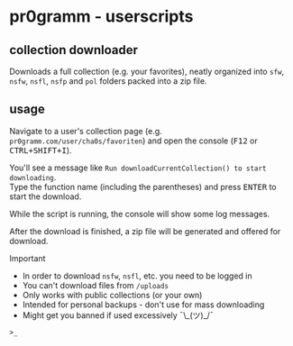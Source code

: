 # pr0gramm - userscripts

## collection downloader

Downloads a full collection (e.g. your favorites), neatly organized into `sfw`, `nsfw`, `nsfl`, `nsfp` and `pol`  folders packed into a zip file.  

## usage

Navigate to a user's collection page (e.g. `pr0gramm.com/user/cha0s/favoriten`) and open the console (<kbd>F12</kbd> or <kbd>CTRL+SHIFT+I</kbd>).

You'll see a message like `Run downloadCurrentCollection() to start downloading`.  
Type the function name (including the parentheses) and press <kbd>ENTER</kbd> to start the download.

While the script is running, the console will show some log messages.

After the download is finished, a zip file will be generated and offered for download.

> [!IMPORTANT]
> - In order to download `nsfw`, `nsfl`, etc. you need to be logged in
> - You can't download files from `/uploads`
> - Only works with public collections (or your own)
> - Intended for personal backups - don't use for mass downloading
> - Might get you banned if used excessively ¯\\\_(ツ)_/¯

`>_`
